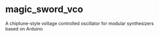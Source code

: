 # magic_sword_vco
A chiptune-style voltage controlled oscillator for modular synthesizers based on Arduino

